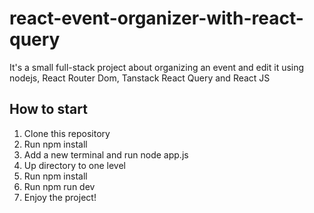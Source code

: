 # react-event-organizer-with-react-query

It's a small full-stack project about organizing an event and edit it using nodejs, React Router Dom, Tanstack React Query and React JS

## How to start

1. Clone this repository
2. Run npm install
3. Add a new terminal and run node app.js
4. Up directory to one level
5. Run npm install
6. Run npm run dev
7. Enjoy the project!
